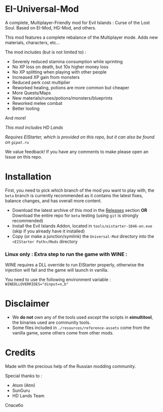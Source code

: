 # EI-Universal-Mod

A complete, Multiplayer-Friendly mod for Evil Islands : Curse of the Lost Soul. Based on EI-Mod, HG-Mod, and others.

This mod features a complete rebalance of the Multiplayer mode. Adds new materials, characters, etc...

The mod includes (but is not limited to) :
- Severely reduced stamina consumption while sprinting
- No XP loss on death, but 10x higher money loss
- No XP splitting when playing with other people
- Increased XP gain from monsters
- Reduced perk cost multiplier
- Reworked healing, potions are more common but cheaper
- More Quests/Maps
- New materials/runes/potions/monsters/blueprints
- Reworked melee combat
- Better looting

And more!

*This mod includes HD Lands*

*Requires EIStarter, which is provided on this repo, but it can also be found on `gipat.ru`*

We value feedback! If you have any comments to make please open an Issue on this repo.


# Installation

First, you need to pick which branch of the mod you want to play with, the `beta` branch is currently recommended as it contains the latest fixes, balance changes, and has overall more content.

- Download the latest archive of this mod in the [Releases](https://github.com/Kyr4l/ei-universal-mod/releases) section __OR__ Download the entire repo for `beta` testing (using `git` is strongly recommended)
- Install the Evil Islands Addon, located in `tools/eistarter-1046-en.exe` (skip if you already have it installed)
- Copy (or make a junction/symlink) the `Universal-Mod` directory into the  `<EIStarter Path>/Mods` directory


### Linux only : Extra step to run the game with WINE :

WINE requires a DLL override to run EIStarter properly, otherwise the injection will fail and the game will launch in vanilla.

You need to use the following environment variable : `WINEDLLOVERRIDES="dinput=n,b"`


# Disclaimer

- We __do not__ own any of the tools used *except* the scripts in __eimultitool__, the binaries used are community tools.
- Some files included in `./resources/reference-assets` come from the vanilla game, some others come from other mods.


# Credits

Made with the precious help of the Russian modding community.

Special thanks to :
- Atom (Atm)
- SunGuru
- HD Lands Team

Спасибо


